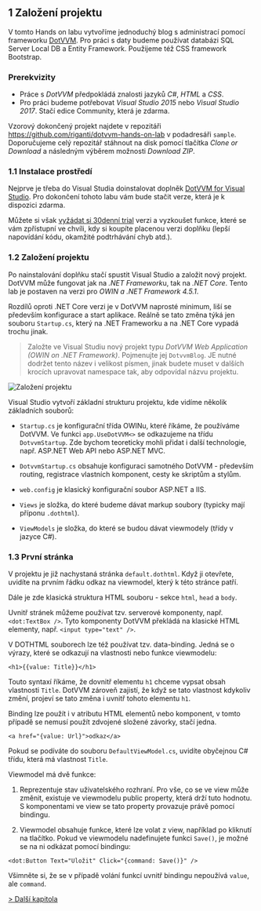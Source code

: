 ## 1 Založení projektu

V tomto Hands on labu vytvoříme jednoduchý blog s administrací pomocí frameworku [DotVVM](https://www.dotvvm.com). 
Pro práci s daty budeme používat databázi SQL Server Local DB a Entity Framework. Použijeme též CSS framework Bootstrap.

### Prerekvizity

* Práce s *DotVVM* předpokládá znalosti jazyků *C#*, *HTML* a *CSS*.
* Pro práci budeme potřebovat *Visual Studio 2015* nebo *Visual Studio 2017*. Stačí edice Community, která je zdarma.

Vzorový dokončený projekt najdete v repozitáři https://github.com/riganti/dotvvm-hands-on-lab v podadresáři `sample`. Doporučujeme celý repozitář stáhnout na disk pomocí tlačítka _Clone or Download_ a následným výběrem možnosti _Download ZIP_. 

### 1.1 Instalace prostředí

Nejprve je třeba do Visual Studia doinstalovat doplněk [DotVVM for Visual Studio](https://www.dotvvm.com). Pro dokončení tohoto labu vám bude stačit verze, která je k dispozici zdarma. 

Můžete si však [vyžádat si 30denní trial](https://www.dotvvm.com/get-trial) verzi a vyzkoušet funkce, které se vám zpřístupní ve chvíli, kdy si koupíte placenou verzi doplňku (lepší napovídání kódu, okamžité podtrhávání chyb atd.). 

### 1.2 Založení projektu

Po nainstalování doplňku stačí spustit Visual Studio a založit nový projekt. DotVVM může fungovat jak na *.NET Framework*u, tak na *.NET Core*. Tento lab je postaven na verzi pro *OWIN a .NET Framework 4.5.1*. 

Rozdílů oproti .NET Core verzi je v DotVVM naprosté minimum, liší se především konfigurace a start aplikace. Reálně se tato změna týká jen souboru `Startup.cs`, který na .NET Frameworku a na .NET Core vypadá trochu jinak. 

> Založte ve Visual Studiu nový projekt typu *DotVVM Web Application (OWIN on .NET Framework)*. Pojmenujte jej `DotvvmBlog`. JE nutné dodržet tento název i velikost písmen, jinak budete muset v dalších krocích upravovat namespace tak, aby odpovídal názvu projektu.

<img src="01-basics-new-project.png" alt="Založení projektu" />

Visual Studio vytvoří základní strukturu projektu, kde vidíme několik základních souborů:

* `Startup.cs` je konfigurační třída OWINu, které říkáme, že používáme DotVVM. Ve funkci `app.UseDotVVM<>` se odkazujeme na třídu `DotvvmStartup`. Zde bychom teoreticky mohli přidat i další technologie, např. ASP.NET Web API nebo ASP.NET MVC.

* `DotvvmStartup.cs` obsahuje konfiguraci samotného DotVVM - především routing, registrace vlastních komponent, cesty ke skriptům a stylům.

* `web.config` je klasický konfigurační soubor ASP.NET a IIS.

* `Views` je složka, do které budeme dávat markup soubory (typicky mají příponu `.dothtml`).

* `ViewModels` je složka, do které se budou dávat viewmodely (třídy v jazyce C#).

### 1.3 První stránka

V projektu je již nachystaná stránka `default.dothtml`. Když ji otevřete, uvidíte na prvním řádku odkaz na viewmodel, který k této stránce patří.

Dále je zde klasická struktura HTML souboru - sekce `html`, `head` a `body`. 

Uvnitř stránek můžeme používat tzv. serverové komponenty, např. `<dot:TextBox />`. Tyto komponenty DotVVM překládá na klasické HTML elementy, např. `<input type="text" />`. 

V DOTHTML souborech lze též používat tzv. data-binding. Jedná se o výrazy, které se odkazují na vlastnosti nebo funkce viewmodelu:

```
<h1>{{value: Title}}</h1>
```

Touto syntaxí říkáme, že dovnitř elementu `h1` chceme vypsat obsah vlastnosti `Title`. DotVVM zároveň zajistí, že když se tato vlastnost kdykoliv změní, projeví se tato změna i uvnitř tohoto elementu `h1`.

Binding lze použít i v atributu HTML elementů nebo komponent, v tomto případě se nemusí použít zdvojené složené závorky, stačí jedna.

```
<a href="{value: Url}">odkaz</a>
```

Pokud se podíváte do souboru `DefaultViewModel.cs`, uvidíte obyčejnou C# třídu, která má vlastnost `Title`. 

Viewmodel má dvě funkce:

1. Reprezentuje stav uživatelského rozhraní. Pro vše, co se ve view může změnit, existuje ve viewmodelu public property, která drží tuto hodnotu. S komponentami ve view se tato property provazuje právě pomocí bindingu.

2. Viewmodel obsahuje funkce, které lze volat z view, například po kliknutí na tlačítko. Pokud ve viewmodelu nadefinujete funkci `Save()`, je možné se na ni odkázat pomocí bindingu: 

```
<dot:Button Text="Uložit" Click="{command: Save()}" />
```

Všimněte si, že se v případě volání funkcí uvnitř bindingu nepoužívá `value`, ale `command`. 

[> Další kapitola](02.md)